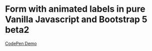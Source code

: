 # Form with animated labels in pure Vanilla Javascript and Bootstrap 5 beta2

[CodePen Demo](https://codepen.io/tuedodev/pen/BaQpvaq)
